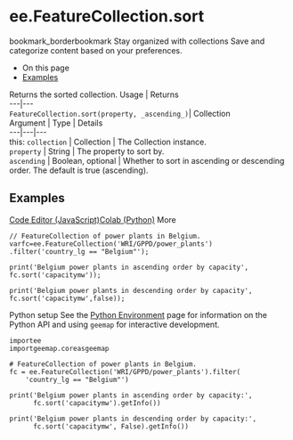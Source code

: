  
#  ee.FeatureCollection.sort
bookmark_borderbookmark Stay organized with collections  Save and categorize content based on your preferences.
  * On this page
  * [Examples](https://developers.google.com/earth-engine/apidocs/ee-featurecollection-sort#examples)


Returns the sorted collection.
Usage | Returns  
---|---  
`FeatureCollection.sort(property, _ascending_)`|  Collection  
Argument | Type | Details  
---|---|---  
this: `collection` | Collection | The Collection instance.  
`property` | String | The property to sort by.  
`ascending` | Boolean, optional | Whether to sort in ascending or descending order. The default is true (ascending).  
## Examples
[Code Editor (JavaScript)](https://developers.google.com/earth-engine/apidocs/ee-featurecollection-sort#code-editor-javascript-sample)[Colab (Python)](https://developers.google.com/earth-engine/apidocs/ee-featurecollection-sort#colab-python-sample) More
```
// FeatureCollection of power plants in Belgium.
varfc=ee.FeatureCollection('WRI/GPPD/power_plants')
.filter('country_lg == "Belgium"');

print('Belgium power plants in ascending order by capacity',
fc.sort('capacitymw'));

print('Belgium power plants in descending order by capacity',
fc.sort('capacitymw',false));
```
Python setup
See the [ Python Environment](https://developers.google.com/earth-engine/guides/python_install) page for information on the Python API and using `geemap` for interactive development.
```
importee
importgeemap.coreasgeemap
```
```
# FeatureCollection of power plants in Belgium.
fc = ee.FeatureCollection('WRI/GPPD/power_plants').filter(
    'country_lg == "Belgium"')

print('Belgium power plants in ascending order by capacity:',
      fc.sort('capacitymw').getInfo())

print('Belgium power plants in descending order by capacity:',
      fc.sort('capacitymw', False).getInfo())
```

